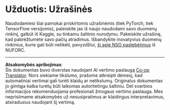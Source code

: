 <!--
CO_OP_TRANSLATOR_METADATA:
{
  "original_hash": "cdc1f2e631f055f3473b36d18e4760b3",
  "translation_date": "2025-08-31T18:02:45+00:00",
  "source_file": "lessons/5-NLP/13-TextRep/assignment.md",
  "language_code": "lt"
}
-->
# Užduotis: Užrašinės

Naudodamiesi šiai pamokai priskirtomis užrašinėmis (tiek PyTorch, tiek TensorFlow versijomis), paleiskite jas iš naujo naudodami savo duomenų rinkinį, galbūt iš Kaggle, su tinkamu šaltinio nurodymu. Pakeiskite užrašinę, kad pabrėžtumėte savo pačių atradimus. Išbandykite inovatyvius duomenų rinkinius, kurie gali būti netikėti, pavyzdžiui, [šį apie NSO pastebėjimus](https://www.kaggle.com/datasets/NUFORC/ufo-sightings) iš NUFORC.

---

**Atsakomybės apribojimas**:  
Šis dokumentas buvo išverstas naudojant AI vertimo paslaugą [Co-op Translator](https://github.com/Azure/co-op-translator). Nors siekiame tikslumo, prašome atkreipti dėmesį, kad automatiniai vertimai gali turėti klaidų ar netikslumų. Originalus dokumentas jo gimtąja kalba turėtų būti laikomas autoritetingu šaltiniu. Dėl svarbios informacijos rekomenduojama profesionali žmogaus vertimo paslauga. Mes neprisiimame atsakomybės už nesusipratimus ar klaidingus interpretavimus, atsiradusius naudojant šį vertimą.
